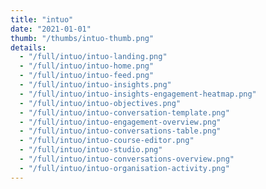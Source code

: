 ```yaml
---
title: "intuo"
date: "2021-01-01"
thumb: "/thumbs/intuo-thumb.png"
details:
  - "/full/intuo/intuo-landing.png"
  - "/full/intuo/intuo-home.png"
  - "/full/intuo/intuo-feed.png"
  - "/full/intuo/intuo-insights.png"
  - "/full/intuo/intuo-insights-engagement-heatmap.png"
  - "/full/intuo/intuo-objectives.png"
  - "/full/intuo/intuo-conversation-template.png"
  - "/full/intuo/intuo-engagement-overview.png"
  - "/full/intuo/intuo-conversations-table.png"
  - "/full/intuo/intuo-course-editor.png"
  - "/full/intuo/intuo-studio.png"
  - "/full/intuo/intuo-conversations-overview.png"
  - "/full/intuo/intuo-organisation-activity.png"
---
```

